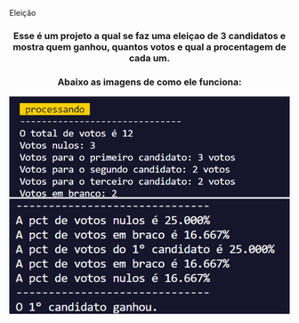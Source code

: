 <a name="readme-top">Eleição</a>
<br />
<div align="center">
  <h3>Esse é um projeto a qual se faz uma  eleiçao de 3 candidatos e mostra quem ganhou, quantos votos e qual a procentagem de cada um.</h3>
  <h3>Abaixo as imagens de como ele funciona:</h3>
  <a href="https://github.com/Luiprogramador/eleicao.git">
    <img src="Captura de tela 2024-05-29 162813.png">
    <img src="Captura de tela 2024-05-29 162906.png">
  </a>
</div>
 

